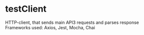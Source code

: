 # testClient
HTTP-client, that sends main API3 requests and parses response
Frameworks used: Axios, Jest, Mocha, Chai